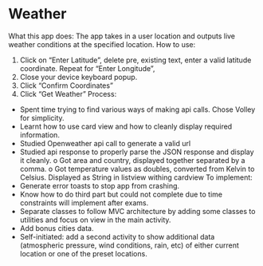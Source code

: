 # Weather
What this app does:
The app takes in a user location and outputs live weather conditions at the specified location.
How to use:
1.	Click on “Enter Latitude”, delete pre, existing text, enter a valid latitude coordinate. Repeat for “Enter Longitude”,
2.	Close your device keyboard popup.
3.	Click “Confirm Coordinates”
4.	Click “Get Weather”
Process:
-	Spent time trying to find various ways of making api calls. Chose Volley for simplicity.
-	Learnt how to use card view and how to cleanly display required information.
-	Studied Openweather api call to generate a valid url 
-	Studied api response to properly parse the JSON response and display it cleanly. 
o	Got area and country, displayed together separated by a comma.
o	Got temperature values as doubles, converted from Kelvin to Celsius. Displayed as String in listview withing cardview
To implement:
-	Generate error toasts to stop app from crashing. 
-	Know how to do third part but could not complete due to time constraints will implement after exams.
-	Separate classes to follow MVC architecture by adding some classes to utilities and focus on view in the main activity. 
-	Add bonus cities data.
-	Self-initiated: add a second activity to show additional data (atmospheric pressure, wind conditions, rain, etc) of either current location or one of the preset locations.
